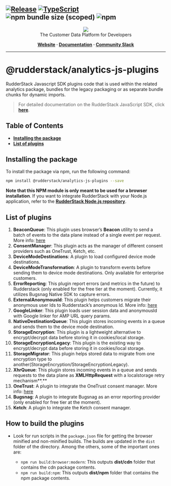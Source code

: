 ## [![Release](https://img.shields.io/npm/v/%40rudderstack/analytics-js-plugins)](https://www.npmjs.com/package/@rudderstack/analytics-js-plugins) [![TypeScript](https://img.shields.io/badge/%3C%2F%3E-TypeScript-%230074c1.svg)](https://www.typescriptlang.org/) ![npm bundle size (scoped)](https://img.shields.io/bundlephobia/min/%40rudderstack/analytics-js-plugins) ![npm](https://img.shields.io/npm/dw/%40rudderstack/analytics-js-plugins)

<p align="center">
  <a href="https://rudderstack.com/">
    <img src="https://user-images.githubusercontent.com/59817155/121357083-1c571300-c94f-11eb-8cc7-ce6df13855c9.png">
  </a>
  <br />
  <caption>The Customer Data Platform for Developers</caption>
</p>
<p align="center">
  <b>
    <a href="https://rudderstack.com">Website</a>
    ·
    <a href="https://rudderstack.com/docs/stream-sources/rudderstack-sdk-integration-guides/rudderstack-javascript-sdk/">Documentation</a>
    ·
    <a href="https://rudderstack.com/join-rudderstack-slack-community">Community Slack</a>
  </b>
</p>

---

# [](https://github.com/rudderlabs/rudder-sdk-js/blob/main/packages/analytics-js-plugins/README.md#@rudderstack-analytics-js-plugins)@rudderstack/analytics-js-plugins

RudderStack Javascript SDK plugins code that is used within the related analytics package, bundles for the legacy packaging or as separate bundle chunks for dynamic imports.

> For detailed documentation on the RudderStack JavaScript SDK, click [**here**](https://www.rudderstack.com/docs/sources/event-streams/sdks/rudderstack-javascript-sdk/).

## Table of Contents

- [**Installing the package**](https://github.com/rudderlabs/rudder-sdk-js/blob/main/packages/analytics-js-plugins/README.md#installing-the-package)
- [**List of plugins**](https://github.com/rudderlabs/rudder-sdk-js/blob/main/packages/analytics-js-plugins/README.md#list-of-plugins)

## [](https://github.com/rudderlabs/rudder-sdk-js/blob/main/packages/analytics-js-plugins/README.md#installing-the-package)Installing the package

To install the package via npm, run the following command:

```bash
npm install @rudderstack/analytics-js-plugins --save
```

**Note that this NPM module is only meant to be used for a browser installation**. If you want to integrate RudderStack with your Node.js application, refer to the [**RudderStack Node.js repository**](https://github.com/rudderlabs/rudder-sdk-node).

## [](https://github.com/rudderlabs/rudder-sdk-js/blob/main/packages/analytics-js-plugins/README.md#list-of-plugins)List of plugins

1. **BeaconQueue**: This plugin uses browser’s **Beacon** utility to send a batch of events to the data plane instead of a single event per request. More info: [here](https://www.rudderstack.com/docs/sources/event-streams/sdks/rudderstack-javascript-sdk/javascript-sdk-enhancements/#sending-events-using-beacon)
2. **ConsentManager**: This plugin acts as the manager of different consent providers such as OneTrust, Ketch, etc.
3. **DeviceModeDestinations**: A plugin to load configured device mode destinations.
4. **DeviceModeTransformation**: A plugin to transform events before sending them to device mode destinations. Only available for enterprise customers.
5. **ErrorReporting**: This plugin report errors (and metrics in the future) to Rudderstack (only enabled for the free tier at the moment). Currently, it utilizes Bugsnag Native SDK to capture errors.
6. **ExternalAnonymousId**: This plugin helps customers migrate their anonymous user Ids to Rudderstack’s anonymous Id. More info: [here](https://www.rudderstack.com/docs/sources/event-streams/sdks/rudderstack-javascript-sdk/load-js-sdk/#anonymousidoptions)
7. **GoogleLinker**: This plugin loads user session data and anonymousId with Google linker for AMP URL query params.
8. **NativeDestinationQueue**: This plugin stores incoming events in a queue and sends them to the device mode destination.
9. **StorageEncryption**: This plugin is a lightweight alternative to encrypt/decrypt data before storing it in cookies/local storage.
10. **StorageEncryptionLegacy**: This plugin is the existing way to encrypt/decrypt data before storing it in cookies/local storage.
11. **StorageMigrator**: This plugin helps stored data to migrate from one encryption type to another(StorageEncryption/StorageEncryptionLegacy).
12. **XhrQueue**: This plugin stores incoming events in a queue and sends requests to the data plane as **XMLHttpRequest** with a localstorage retry mechanism**.**
13. **OneTrust**: A plugin to integrate the OneTrust consent manager. More info: [here](https://www.rudderstack.com/docs/sources/event-streams/sdks/onetrust/javascript/)
14. **Bugsnag**: A plugin to integrate Bugsnag as an error reporting provider (only enabled for free tier at the moment).
15. **Ketch**: A plugin to integrate the Ketch consent manager.

## [](https://github.com/rudderlabs/rudder-sdk-js/blob/main/packages/analytics-js-plugins/README.md#how-to-build-the-sdk)How to build the plugins

- Look for run scripts in the `package.json` file for getting the browser minified and non-minified builds. The builds are updated in the `dist` folder of the directory. Among the others, some of the important ones are:

  - `npm run build:browser:modern`: This outputs **dist/cdn** folder that contains the cdn package contents.
  - `npm run build:npm`: This outputs **dist/npm** folder that contains the npm package contents.
